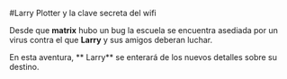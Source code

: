 #Larry Plotter y la clave secreta del wifi

Desde que **matrix** hubo un bug la escuela se encuentra asediada por un virus
contra el que **Larry** y sus amigos deberan luchar.
 
En esta aventura, ** Larry** se enterará de los nuevos detalles sobre su destino.


